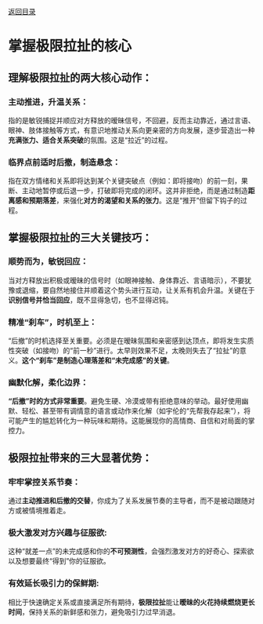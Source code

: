 [返回目录](/README.md)

# 掌握极限拉扯的核心

## 理解极限拉扯的两大核心动作：

### 主动推进，升温关系：

指的是敏锐捕捉并顺应对方释放的暧昧信号，不回避，反而主动靠近，通过言语、眼神、肢体接触等方式，有意识地推动关系向更亲密的方向发展，逐步营造出一种**充满张力、适合关系突破**的氛围。这是“拉近”的过程。

### 临界点前适时后撤，制造悬念：

指在双方情绪和关系即将达到某个关键突破点（例如：即将接吻）的前一刻，果断、主动地暂停或后退一步，打破即将完成的闭环。这并非拒绝，而是通过制造**距离感和预期落差**，来强化**对方的渴望和关系的张力**。这是“推开”但留下钩子的过程。

## 掌握极限拉扯的三大关键技巧：

### 顺势而为，敏锐回应：

当对方释放出积极或暧昧的信号时（如眼神接触、身体靠近、言语暗示），不要犹豫或退缩，要自然地接住并顺着这个势头进行互动，让关系有机会升温。关键在于**识别信号并恰当回应**，既不显得急切，也不显得迟钝。

### 精准“刹车”，时机至上：

“后撤”的时机选择至关重要。必须是在暧昧氛围和亲密感到达顶点，即将发生实质性突破（如接吻）的“前一秒”进行。太早则效果不足，太晚则失去了“拉扯”的意义。**这个“刹车”是制造心理落差和“未完成感”的关键**。

### 幽默化解，柔化边界：

**“后撤”时的方式非常重要**。避免生硬、冷漠或带有拒绝意味的举动。最好使用幽默、轻松、甚至带有调情意的语言或动作来化解（如宇伦的“先帮我存起来”），将可能产生的尴尬转化为一种玩味和期待。这能展现你的高情商、自信和对局面的掌控力。

## 极限拉扯带来的三大显著优势：

### 牢牢掌控关系节奏：

通过**主动推进和后撤的交替**，你成为了关系发展节奏的主导者，而不是被动跟随对方或被情境推着走。

### 极大激发对方兴趣与征服欲:

这种“就差一点”的未完成感和你的**不可预测性**，会强烈激发对方的好奇心、探索欲以及想要最终“得到”你的征服欲。

### 有效延长吸引力的保鲜期:

相比于快速确定关系或直接满足所有期待，**极限拉扯**能让**暧昧的火花持续燃烧更长时间**，保持关系的新鲜感和张力，避免吸引力过早消退。
